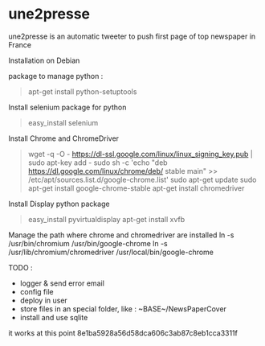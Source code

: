 # une2presse

une2presse is an automatic tweeter to push first page of top newspaper in France


Installation on Debian

package to manage python :
> apt-get install python-setuptools

Install selenium package for python
> easy_install selenium

Install Chrome and ChromeDriver
> wget -q -O - https://dl-ssl.google.com/linux/linux_signing_key.pub | sudo apt-key add -
> sudo sh -c 'echo "deb https://dl.google.com/linux/chrome/deb/ stable main" >> /etc/apt/sources.list.d/google-chrome.list'
> sudo apt-get update
> sudo apt-get install google-chrome-stable
> apt-get install chromedriver

Install Display python package
> easy_install pyvirtualdisplay
> apt-get install xvfb

Manage the path where chrome and chromedriver are installed
ln -s /usr/bin/chromium /usr/bin/google-chrome
ln -s /usr/lib/chromium/chromedriver /usr/local/bin/google-chrome


TODO :
* logger & send error email
* config file
* deploy in user
* store files in an special folder, like : ~BASE~/NewsPaperCover
* install and use sqlite

it works at this point 8e1ba5928a56d58dca606c3ab87c8eb1cca3311f
